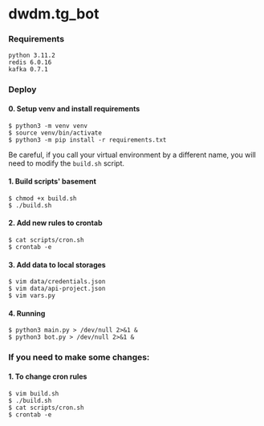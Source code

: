# dwdm.tg_bot

### Requirements
```shell
python 3.11.2
redis 6.0.16
kafka 0.7.1
```

### Deploy

#### 0. Setup venv and install requirements
```shell
$ python3 -m venv venv
$ source venv/bin/activate
$ python3 -m pip install -r requirements.txt
```
Be careful, if you call your virtual environment by a different name, you will need to modify the `build.sh` script.

#### 1. Build scripts' basement
```shell
$ chmod +x build.sh
$ ./build.sh
```

#### 2. Add new rules to crontab
```shell
$ cat scripts/cron.sh 
$ crontab -e
```

#### 3. Add data to local storages
```shell
$ vim data/credentials.json 
$ vim data/api-project.json
$ vim vars.py
```

#### 4. Running
```shell
$ python3 main.py > /dev/null 2>&1 &
$ python3 bot.py > /dev/null 2>&1 &
```

### If you need to make some changes:

#### 1. To change cron rules
```shell
$ vim build.sh
$ ./build.sh
$ cat scripts/cron.sh
$ crontab -e
```
